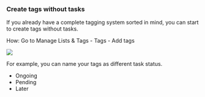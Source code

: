 ### Create tags without tasks

If you already have a complete tagging system sorted in mind, you can start to create tags without tasks.

How: Go to Manage Lists & Tags - Tags - Add tags

![](../../../images/ticktick-android-app/tags/Screenshot_20180524-141938.png)

For example, you can name your tags as different task status.

* Ongoing
* Pending
* Later

